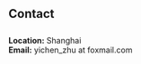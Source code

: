 <h1 id="contact"></h1>

<h2 style="margin: 30px 0px 10px;">Contact</h2>
<br />
<strong>Location:</strong> Shanghai
<br />
<strong>Email:</strong> <email>yichen_zhu at foxmail.com</email>
<br />
<!-- <strong>Phone:</strong> </p> -->
<!-- <p style="text-align: left;"><iframe src="https://docs.google.com/forms/d/e/1FAIpQLSeFJTf6Nq_juYt4YNHpMSA5JOIDjsyAG3BjNEWdyAJfhfO11w/viewform?embedded=true&hl=en" width="640" scrolling="no" height="780" frameborder="0" marginheight="0" marginwidth="0">Loading…</iframe></p> -->